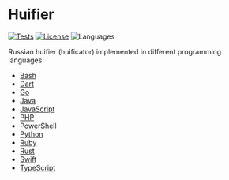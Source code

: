 # Huifier

[![Tests](https://github.com/kefir500/huifier/actions/workflows/test.yml/badge.svg)](https://github.com/kefir500/huifier/actions/workflows/test.yml)
[![License](https://img.shields.io/github/license/kefir500/huifier)](LICENSE)
![Languages](https://img.shields.io/github/languages/count/kefir500/huifier)

Russian huifier (huificator) implemented in different programming languages:

- [Bash](bash)
- [Dart](dart)
- [Go](go)
- [Java](java)
- [JavaScript](javascript)
- [PHP](php)
- [PowerShell](powershell)
- [Python](python)
- [Ruby](ruby)
- [Rust](rust)
- [Swift](swift)
- [TypeScript](typescript)
